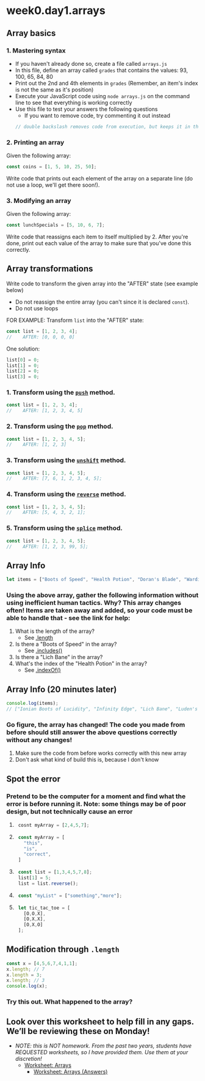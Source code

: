 # week0.day1.arrays

## Array basics

### 1. Mastering syntax
- If you haven't already done so, create a file called `arrays.js`
- In this file, define an array called `grades` that contains the values: 93, 100, 65, 84, 80
- Print out the 2nd and 4th elements in `grades` (Remember, an item's index is not the same as it's position)
- Execute your JavaScript code using `node arrays.js` on the command line to see that everything is working correctly
- Use this file to test your answers the following questions
   - If you want to remove code, try commenting it out instead
   ```javascript
   // double backslash removes code from execution, but keeps it in the document!
   ```
### 2. Printing an array
Given the following array:

```javascript
const coins = [1, 5, 10, 25, 50];
```

Write code that prints out each element of the array on a separate line (do not use a loop, we'll get there soon!).

### 3. Modifying an array

Given the following array:

```javascript
const lunchSpecials = [5, 10, 6, 7];
```

Write code that reassigns each item to itself multiplied by 2. After you're done, print out each value of the array to make sure that you've done this correctly.

## Array transformations

Write code to transform the given array into the "AFTER" state (see example below)
- Do not reassign the entire array (you can't since it is declared `const`).
- Do not use loops

FOR EXAMPLE: Transform `list` into the "AFTER" state:

```javascript
const list = [1, 2, 3, 4]; 
//    AFTER: [0, 0, 0, 0]
```

One solution:

```javascript
list[0] = 0;
list[1] = 0;
list[2] = 0;
list[3] = 0;
```

### 1. Transform using the [`push`](https://developer.mozilla.org/en-US/docs/Web/JavaScript/Reference/Global_Objects/Array/push) method.

```javascript
const list = [1, 2, 3, 4]; 
//    AFTER: [1, 2, 3, 4, 5]
```


### 2. Transform using the [`pop`](https://developer.mozilla.org/en-US/docs/Web/JavaScript/Reference/Global_Objects/Array/pop) method.

```javascript
const list = [1, 2, 3, 4, 5]; 
//    AFTER: [1, 2, 3]
```

### 3. Transform using the [`unshift`](https://developer.mozilla.org/en-US/docs/Web/JavaScript/Reference/Global_Objects/Array/unshift) method.

```javascript
const list = [1, 2, 3, 4, 5]; 
//    AFTER: [7, 6, 1, 2, 3, 4, 5];
```
### 4. Transform using the [`reverse`](https://developer.mozilla.org/en-US/docs/Web/JavaScript/Reference/Global_Objects/Array/reverse) method.

```javascript
const list = [1, 2, 3, 4, 5]; 
//    AFTER: [5, 4, 3, 2, 1];
```
### 5. Transform using the [`splice`](https://developer.mozilla.org/en-US/docs/Web/JavaScript/Reference/Global_Objects/Array/splice) method.

```javascript
const list = [1, 2, 3, 4, 5]; 
//    AFTER: [1, 2, 3, 99, 5];
```

## Array Info
```javascript
let items = ["Boots of Speed", "Health Potion", "Doran's Blade", "Warding Totem"];
```
### Using the above array, gather the following information without using __inefficient human tactics__. Why? This array changes often! Items are taken away and added, so your code must be able to handle that - see the link for help:
1. What is the length of the array? 
   - See [.length](https://developer.mozilla.org/en-US/docs/Web/JavaScript/Reference/Global_Objects/Array/length)
2. Is there a "Boots of Speed" in the array?
   - See [.includes()](https://developer.mozilla.org/en-US/docs/Web/JavaScript/Reference/Global_Objects/Array/includes)
3. Is there a "Lich Bane" in the array?
4. What's the index of the "Health Potion" in the array?
   - See [.indexOf()](https://developer.mozilla.org/en-US/docs/Web/JavaScript/Reference/Global_Objects/Array/indexOf)

## Array Info (20 minutes later)
```javascript
console.log(items);
// ["Ionian Boots of Lucidity", "Infinity Edge", "Lich Bane", "Luden's Echo","Spirit Visage"];
```
### Go figure, the array has changed! The code you made from before should still answer the above questions correctly without any changes!

1. Make sure the code from before works correctly with this new array
2. Don't ask what kind of build this is, because I don't know

## Spot the error
### Pretend to be the computer for a moment and find what the error is before running it. Note: some things may be of poor design, but not technically cause an error

1. ```javascript
    cosnt myArray = [2,4,5,7];
    ```

2. ```javascript
    const myArray = [
      "this",
      "is",
      "correct",
    ]
    ```

3. ```javascript
    const list = [1,3,4,5,7,8];
    list[1] = 5;
    list = list.reverse();
    ```

4. ```javascript
    const "myList" = ["something","more"];
    ```

5. ```javascript
    let tic_tac_toe = [
      [O,O,X],
      [O,X,X],
      [O,X,O]
    ];
   ```

## Modification through `.length`
```javascript
const x = [4,5,6,7,4,1,1];
x.length; // 7
x.length = 3;
x.length; // 3
console.log(x);
```
### Try this out. What happened to the array?

## Look over this worksheet to help fill in any gaps. We’ll be reviewing these on Monday!
- *NOTE: this is NOT homework. From the past two years, students have REQUESTED worksheets, so I have provided them. Use them at your discretion!*
   - [Worksheet: Arrays](https://docs.google.com/document/d/182XxytSNzySXnKOS0bmMDGMHqDvPqcwLKJNTbr74s1Y/edit?usp=sharing)
     - [Worksheet: Arrays (Answers)](https://docs.google.com/document/d/1VfKA18Cs2QO5mUZY4WNlD4_q6sf1KYq9ZxNvyvsi3nQ/edit?usp=sharing)

